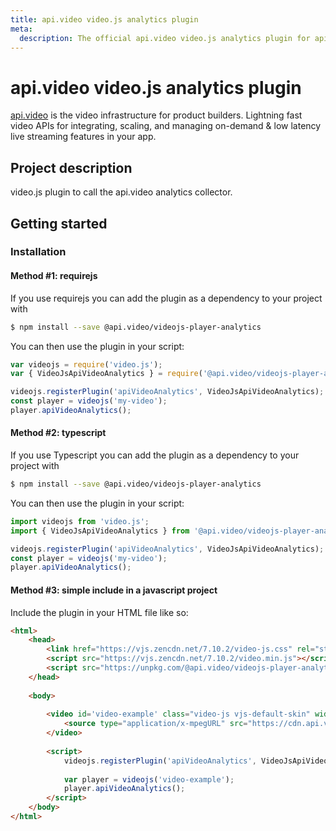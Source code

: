 ```yaml
---
title: api.video video.js analytics plugin
meta: 
  description: The official api.video video.js analytics plugin for api.video. [api.video](https://api.video/) is the video infrastructure for product builders. Lightning fast video APIs for integrating, scaling, and managing on-demand & low latency live streaming features in your app.
---
```


# api.video video.js analytics plugin

[api.video](https://api.video/) is the video infrastructure for product builders. Lightning fast video APIs for integrating, scaling, and managing on-demand & low latency live streaming features in your app.

## Project description

video.js plugin to call the api.video analytics collector. 

## Getting started

### Installation 

#### Method #1: requirejs

If you use requirejs you can add the plugin as a dependency to your project with 

```sh
$ npm install --save @api.video/videojs-player-analytics
```

You can then use the plugin in your script: 

```javascript
var videojs = require('video.js');
var { VideoJsApiVideoAnalytics } = require('@api.video/videojs-player-analytics');

videojs.registerPlugin('apiVideoAnalytics', VideoJsApiVideoAnalytics);
const player = videojs('my-video');
player.apiVideoAnalytics();
```

#### Method #2: typescript

If you use Typescript you can add the plugin as a dependency to your project with 

```sh
$ npm install --save @api.video/videojs-player-analytics
```

You can then use the plugin in your script: 

```typescript
import videojs from 'video.js';
import { VideoJsApiVideoAnalytics } from '@api.video/videojs-player-analytics';

videojs.registerPlugin('apiVideoAnalytics', VideoJsApiVideoAnalytics);
const player = videojs('my-video');
player.apiVideoAnalytics();


```

#### Method #3: simple include in a javascript project

Include the plugin in your HTML file like so:

```html
<html>
    <head>
        <link href="https://vjs.zencdn.net/7.10.2/video-js.css" rel="stylesheet" />
        <script src="https://vjs.zencdn.net/7.10.2/video.min.js"></script>
        <script src="https://unpkg.com/@api.video/videojs-player-analytics"></script>
    </head>
    
    <body>
    
        <video id='video-example' class="video-js vjs-default-skin" width="400" height="300" controls>
            <source type="application/x-mpegURL" src="https://cdn.api.video/vod/vi5oDagRVJBSKHxSiPux5rYD/hls/manifest.m3u8">
        </video>
    
        <script>
            videojs.registerPlugin('apiVideoAnalytics', VideoJsApiVideoAnalytics);
            
            var player = videojs('video-example');
            player.apiVideoAnalytics();
        </script>
    </body>
</html>
```
